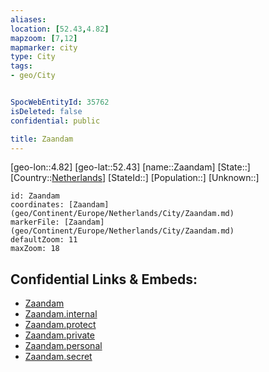 ```yaml
---
aliases: 
location: [52.43,4.82]
mapzoom: [7,12] 
mapmarker: city 
type: City
tags:
- geo/City


SpocWebEntityId: 35762
isDeleted: false
confidential: public

title: Zaandam
---
```

[geo-lon::4.82]
[geo-lat::52.43]
[name::Zaandam]
[State::]
[Country::[Netherlands](geo/Continent/Europe/Netherlands.md)]
[StateId::]
[Population::]
[Unknown::]


```leaflet
id: Zaandam
coordinates: [Zaandam](geo/Continent/Europe/Netherlands/City/Zaandam.md)
markerFile: [Zaandam](geo/Continent/Europe/Netherlands/City/Zaandam.md)
defaultZoom: 11 
maxZoom: 18
```


## Confidential Links & Embeds: 
- [Zaandam](../../../../../../_public/geo/Continent/Europe/Netherlands/City/Zaandam.md) 
- [Zaandam.internal](../../../../../../_internal/geo/Continent/Europe/Netherlands/City/Zaandam.internal.md) 
- [Zaandam.protect](../../../../../../_protect/geo/Continent/Europe/Netherlands/City/Zaandam.protect.md) 
- [Zaandam.private](../../../../../../_private/geo/Continent/Europe/Netherlands/City/Zaandam.private.md) 
- [Zaandam.personal](../../../../../../_personal/geo/Continent/Europe/Netherlands/City/Zaandam.personal.md) 
- [Zaandam.secret](../../../../../../_secret/geo/Continent/Europe/Netherlands/City/Zaandam.secret.md) 
